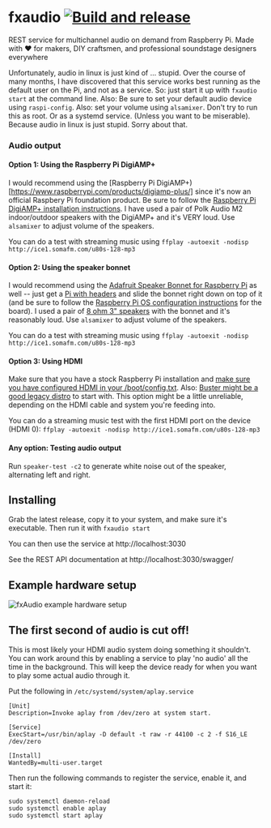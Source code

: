 # fxaudio [![Build and release](https://github.com/danesparza/fxaudio/actions/workflows/release.yaml/badge.svg)](https://github.com/danesparza/fxaudio/actions/workflows/release.yaml) 
REST service for multichannel audio on demand from Raspberry Pi.  Made with ❤️ for makers, DIY craftsmen, and professional soundstage designers everywhere

Unfortunately, audio in linux is just kind of ... stupid.  Over the course of many months, I have discovered that this service works best running as the default user on the Pi, and not as a service.  So:  just start it up with `fxaudio start` at the command line.  Also:  Be sure to set your default audio device using `raspi-config`.  Also:  set your volume using `alsamixer`.  Don't try to run this as root.  Or as a systemd service.  (Unless you want to be miserable).  Because audio in linux is just stupid.  Sorry about that.

### Audio output
#### Option 1: Using the Raspberry Pi DigiAMP+
I would recommend using the [Raspberry Pi DigiAMP+)[https://www.raspberrypi.com/products/digiamp-plus/] since it's now an official Raspbery Pi foundation product. Be sure to follow the [Raspberry Pi DigiAMP+ installation instructions](https://www.raspberrypi.com/documentation/accessories/audio.html#raspberry-pi-digiamp).  I have used a pair of Polk Audio M2 indoor/outdoor speakers with the DigiAMP+ and it's VERY loud. Use `alsamixer` to adjust volume of the speakers.

You can do a test with streaming music using `ffplay -autoexit -nodisp http://ice1.somafm.com/u80s-128-mp3`

#### Option 2: Using the speaker bonnet
I would recommend using the [Adafruit Speaker Bonnet for Raspberry Pi](https://learn.adafruit.com/adafruit-speaker-bonnet-for-raspberry-pi/overview) as well -- just get a [Pi with headers](https://www.adafruit.com/product/3708) and slide the bonnet right down on top of it (and be sure to follow the [Raspberry Pi OS configuration instructions](https://learn.adafruit.com/adafruit-speaker-bonnet-for-raspberry-pi/raspberry-pi-usage) for the board).  I used a pair of [8 ohm 3" speakers](https://www.adafruit.com/product/1313) with the bonnet and it's reasonably loud. Use `alsamixer` to adjust volume of the speakers.

You can do a test with streaming music using `ffplay -autoexit -nodisp http://ice1.somafm.com/u80s-128-mp3`

#### Option 3: Using HDMI
Make sure that you have a stock Raspberry Pi installation and [make sure you have configured HDMI in your /boot/config.txt](https://raspberrypi.stackexchange.com/questions/32717/how-to-enable-sound-on-hdmi).  Also: [Buster might be a good legacy distro](https://www.reddit.com/r/raspberry_pi/comments/qujijj/no_hdmi_audio_in_raspiconfig_raspberry_os_lite/) to start with.  This option might be a little unreliable, depending on the HDMI cable and system you're feeding into.

You can do a streaming music test with the first HDMI port on the device (HDMI 0): `ffplay -autoexit -nodisp http://ice1.somafm.com/u80s-128-mp3`

#### Any option: Testing audio output
Run `speaker-test -c2` to generate white noise out of the speaker, alternating left and right.

## Installing
Grab the latest release, copy it to your system, and make sure it's executable.  Then run it with `fxaudio start`

You can then use the service at http://localhost:3030

See the REST API documentation at http://localhost:3030/swagger/

## Example hardware setup
![fxAudio example hardware setup](fxAudio_hardware_annotated.png)

## The first second of audio is cut off!
This is most likely your HDMI audio system doing something it shouldn't.  You can work around this by enabling a service to play 'no audio' all the time in the background.  This will keep the device ready for when you want to play some actual audio through it.  

Put the following in `/etc/systemd/system/aplay.service`

```
[Unit]
Description=Invoke aplay from /dev/zero at system start.

[Service]
ExecStart=/usr/bin/aplay -D default -t raw -r 44100 -c 2 -f S16_LE /dev/zero

[Install]
WantedBy=multi-user.target
```

Then run the following commands to register the service, enable it, and start it:

```
sudo systemctl daemon-reload
sudo systemctl enable aplay
sudo systemctl start aplay
```
